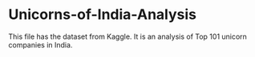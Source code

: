 # Unicorns-of-India-Analysis
This file has the dataset from Kaggle. It is an analysis of Top 101 unicorn companies in India.
